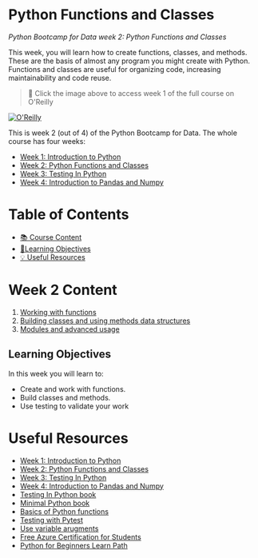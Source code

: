 # Python Functions and Classes

_Python Bootcamp for Data week 2: Python Functions and Classes_

This week, you will learn how to create functions, classes, and methods. These are the basis of almost any program you might create with Python. Functions and classes are useful for organizing code, increasing maintainability and code reuse. 

> 🎥 Click the image above to access week 1 of the full course on O'Reilly

[![O'Reilly](https://learning.oreilly.com/covers/urn:orm:video:50146VIDEOPAIML/400w/)](https://www.oreilly.com/videos/python-bootcamp/50146VIDEOPAIML/ "Python functions and classes")


This is week 2 (out of 4) of the Python Bootcamp for Data. The whole course has four weeks:

- [Week 1: Introduction to Python](https://github.com/alfredodeza/introduction-to-python)
- [Week 2: Python Functions and Classes](https://github.com/alfredodeza/python-functions-and-classes)
- [Week 3: Testing In Python](https://github.com/alfredodeza/python-testing/)
- [Week 4: Introduction to Pandas and Numpy](https://github.com/alfredodeza/pandas-and-numpy)

# Table of Contents

- [📚 Course Content](#week-2-content)
- [🎯Learning Objectives](#learning-objectives)
- [💡 Useful Resources](#useful-resources)

# Week 2 Content

1. [Working with functions](./notebooks/lesson1/)
1. [Building classes and using methods data structures](./notebooks/lesson2/)
1. [Modules and advanced usage](./notebooks/lesson3/)

## Learning Objectives

In this week you will learn to:

- Create and work with functions.
- Build classes and methods.
- Use testing to validate your work


# Useful Resources

- [Week 1: Introduction to Python](https://github.com/alfredodeza/introduction-to-python)
- [Week 2: Python Functions and Classes](https://github.com/alfredodeza/python-functions-and-classes)
- [Week 3: Testing In Python](https://github.com/alfredodeza/python-testing/)
- [Week 4: Introduction to Pandas and Numpy](https://github.com/alfredodeza/pandas-and-numpy)
- [Testing In Python book](https://learning.oreilly.com/library/view/testing-in-python/97986PAIML/)
- [Minimal Python book](https://www.amazon.com/Minimal-Python-efficient-programmer-onemillion2021-ebook/dp/B0855NSRR7)
- [Basics of Python functions](https://docs.microsoft.com/learn/modules/functions-python/2-function-basics?WT.mc_id=academic-0000-alfredodeza)
- [Testing with Pytest](https://docs.microsoft.com/learn/modules/test-python-with-pytest/?WT.mc_id=academic-0000-alfredodeza)
- [Use variable arugments](https://docs.microsoft.com/learn/modules/functions-python/6-variable-arguments?WT.mc_id=academic-0000-alfredodeza)
- [Free Azure Certification for Students](https://docs.microsoft.com/learn/certifications/student-training-and-certification?WT.mc_id=academic-0000-alfredodeza)
- [Python for Beginners Learn Path](https://docs.microsoft.com/learn/paths/beginner-python/?WT.mc_id=academic-0000-alfredodeza)
